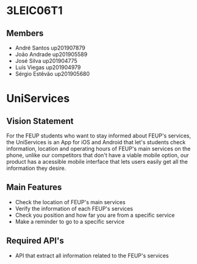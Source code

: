 # 3LEIC06T1

## Members


- André Santos up201907879
- João Andrade up201905589
- José Silva up201904775
- Luís Viegas up201904979
- Sérgio Estêvão up201905680


# UniServices

## Vision Statement
For the FEUP students who want to stay informed about FEUP's services, the UniServices is an App for iOS and Android that let's students check information, location and operating hours of FEUP's main services on the phone, unlike our competitors that don't have a viable mobile option, our product has a acessible mobile interface that lets users easily get all the information they desire.


## Main Features
 - Check the location of FEUP's main services
 - Verify the information of each FEUP's services
 - Check you position and how far you are from a specific service
 - Make a reminder to go to a specific service

## Required API's
- API that extract all information related to the FEUP's services
